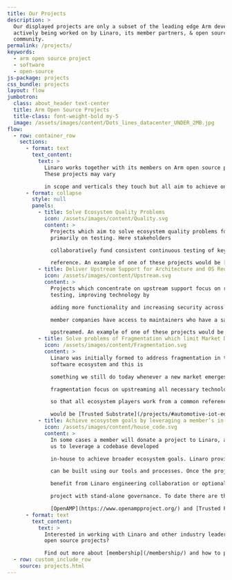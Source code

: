 ```yaml
---
title: Our Projects
description: >
  Our displayed projects are only a subset of the leading edge Arm developments
  actively being worked on by Linaro, its member partners, & open source
  community. 
permalink: /projects/
keywords:
  - arm open source project
  - software
  - open-source
js-package: projects
css_bundle: projects
layout: flow
jumbotron:
  class: about_header text-center
  title: Arm Open Source Projects
  title-class: font-weight-bold my-5
  image: /assets/images/content/Dots_lines_datacenter_UNDER_2MB.jpg
flow:
  - row: container_row
    sections:
      - format: text
        text_content:
          text: >
            Linaro works together with its members on Arm open source projects.
            These projects may vary

            in scope and verticals they touch but all aim to achieve one (or several) of the following goals:
      - format: collapse
        style: null
        panels:
          - title: Solve Ecosystem Quality Problems
            icon: /assets/images/content/Quality.svg
            content: >
              Projects which aim to solve ecosystem quality problems focus
              primarily on testing. Here stakeholders

              collaboratively fund consistent continuous testing of key configurations to make upstream the quality

              reference. An example of one of these projects would be [Linux Kernel Quality](/projects/#core-technologies_LKQ).
          - title: Deliver Upstream Support for Architecture and OS Requirements
            icon: /assets/images/content/Upstream.svg
            content: >
              Projects which concentrate on upstream support focus on regression
              testing, improving technology by

              adding more functionality and increasing security across the ecosystem. Through these projects,

              member companies have access to maintainers who have a say in what does or does not get

              upstreamed. An example of one of these projects would be [Upstream Maintainership](/projects/#core-technologies_UM).
          - title: Solve problems of Fragmentation which limit Market Deployment
            icon: /assets/images/content/Fragmentation.svg
            content: >
              Linaro was initially formed to address fragmentation in the Arm
              software ecosystem and this is

              something we still do today whenever a new market emerges. The projects which address

              fragmentation focus on upstreaming all necessary technologies across multiple open source projects

              so that all ecosystem players work from a common reference. An example of one of these projects

              would be [Trusted Substrate](/projects/#automotive-iot-edge-devices_TS) which aims to bring standardization to edge device firmware.
          - title: Achieve ecosystem goals by leveraging a member’s in-house codebase
            icon: /assets/images/content/house_code.svg
            content: >
              In some cases a member will donate a project to Linaro, allowing
              us to leverage a codebase developed

              in-house to achieve broader ecosystem goals. Linaro provides a neutral platform where collaboration

              can be built using our tools and processes. Once the project is up and running it can continue to

              benefit from Linaro engineering collaboration or optionally evolve into a Linaro Community Project, a

              project with stand-alone governance. To date there are three Linaro Community Projects - [MCUboot](https://www.mcuboot.com/index.html),

              [OpenAMP](https://www.openampproject.org/) and [Trusted Firmware](https://www.trustedfirmware.org/).
      - format: text
        text_content:
          text: >
            Interested in working with Linaro and other industry leaders on Arm
            open source projects?

            Find out more about [membership](/membership/) and how to participate here.
  - row: custom_include_row
    source: projects.html
---
```

